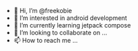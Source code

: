 - 👋 Hi, I’m @freekobie
- 👀 I’m interested in android development
- 🌱 I’m currently learning jetpack compose
- 💞️ I’m looking to collaborate on ...
- 📫 How to reach me ...

<!---
freekobie/freekobie is a ✨ special ✨ repository because its `README.md` (this file) appears on your GitHub profile.
You can click the Preview link to take a look at your changes.
--->
